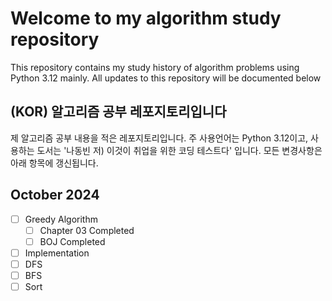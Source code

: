 # Welcome to my algorithm study repository

This repository contains my study history of algorithm problems using Python 3.12 mainly. 
All updates to this repository will be documented below

## (KOR) 알고리즘  공부 레포지토리입니다

제 알고리즘 공부 내용을 적은 레포지토리입니다. 주 사용언어는 Python 3.12이고, 사용하는 도서는 
'나동빈 저) 이것이 취업을 위한 코딩 테스트다' 입니다. 모든 변경사항은 아래 항목에 갱신됩니다.

## October 2024
- [ ] Greedy Algorithm
  - [ ] Chapter 03 Completed
  - [ ] BOJ Completed
- [ ] Implementation
- [ ] DFS
- [ ] BFS
- [ ] Sort
